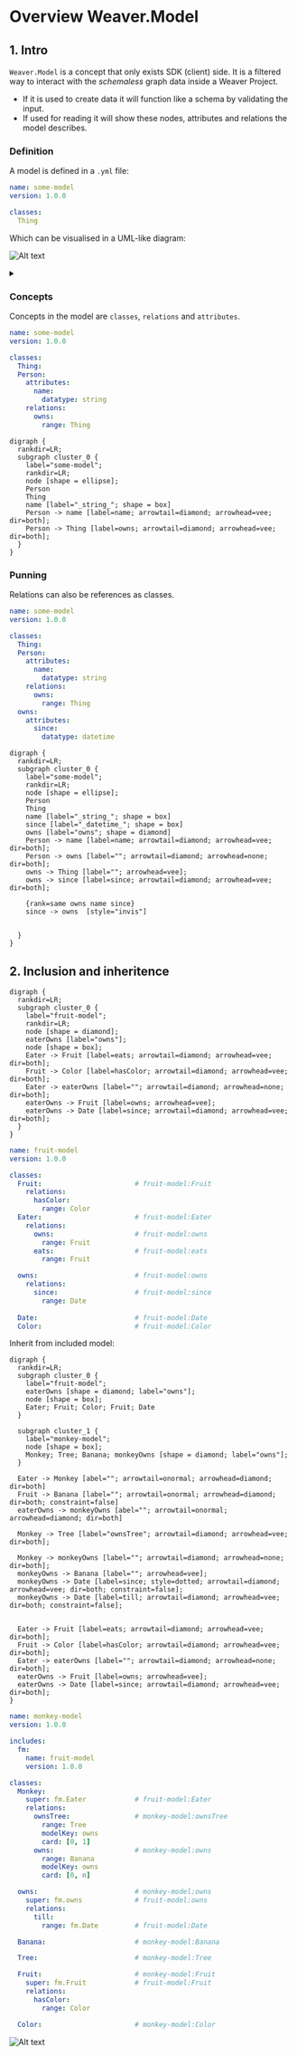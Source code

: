 # Overview Weaver.Model

## 1. Intro
`Weaver.Model` is a concept that only exists SDK (client) side. It is a filtered way to interact with the *schemaless* graph data inside a Weaver Project.
- If it is used to create data it will function like a schema by validating the input.
- If used for reading it will show these nodes, attributes and relations the model describes.

### Definition

A model is defined in a `.yml` file:
```yaml
name: some-model
version: 1.0.0

classes:
  Thing
```

Which can be visualised in a UML-like diagram:

![Alt text](https://g.gravizo.com/source/svg/custom_mark10?https%3A%2F%2Fraw.githubusercontent.com%2Fweaverplatform%2Fweaver-sdk-js%2Fmodel-ideas%2Fmodels.md)
<details> 
<summary></summary>
custom_mark10
	digraph {
		rankdir=LR;
		subgraph cluster_0 {
			label="some-model";
			rankdir=LR;
			node [shape = ellipse];
			Thing
		}
	}
custom_mark10
</details>



### Concepts

Concepts in the model are `classes`, `relations` and `attributes`. 
```yaml
name: some-model
version: 1.0.0

classes:
  Thing:
  Person:
    attributes:
      name:
        datatype: string
    relations:
      owns:
        range: Thing
```

```graphviz
digraph {
  rankdir=LR;
  subgraph cluster_0 {
    label="some-model";
    rankdir=LR;
    node [shape = ellipse];
    Person
    Thing
    name [label="_string_"; shape = box]
    Person -> name [label=name; arrowtail=diamond; arrowhead=vee; dir=both];
    Person -> Thing [label=owns; arrowtail=diamond; arrowhead=vee; dir=both];
  }
}
```

### Punning

Relations can also be references as classes.
```yaml
name: some-model
version: 1.0.0

classes:
  Thing:
  Person:
    attributes:
      name:
        datatype: string
    relations:
      owns:
        range: Thing
  owns:
    attributes:
      since: 
        datatype: datetime
```

```graphviz
digraph {
  rankdir=LR;
  subgraph cluster_0 {
    label="some-model";
    rankdir=LR;
    node [shape = ellipse];
    Person
    Thing
    name [label="_string_"; shape = box]
    since [label="_datetime_"; shape = box]
    owns [label="owns"; shape = diamond]
    Person -> name [label=name; arrowtail=diamond; arrowhead=vee; dir=both];
    Person -> owns [label=""; arrowtail=diamond; arrowhead=none; dir=both];
    owns -> Thing [label=""; arrowhead=vee];
    owns -> since [label=since; arrowtail=diamond; arrowhead=vee; dir=both];

    {rank=same owns name since}
    since -> owns  [style="invis"]


  }
}
```

## 2. Inclusion and inheritence
```graphviz
digraph {
  rankdir=LR;
  subgraph cluster_0 {
    label="fruit-model";
    rankdir=LR;
    node [shape = diamond];
    eaterOwns [label="owns"];
    node [shape = box];
    Eater -> Fruit [label=eats; arrowtail=diamond; arrowhead=vee; dir=both];
    Fruit -> Color [label=hasColor; arrowtail=diamond; arrowhead=vee; dir=both];
    Eater -> eaterOwns [label=""; arrowtail=diamond; arrowhead=none; dir=both];
    eaterOwns -> Fruit [label=owns; arrowhead=vee];
    eaterOwns -> Date [label=since; arrowtail=diamond; arrowhead=vee; dir=both];
  }
}
```

```yaml
name: fruit-model
version: 1.0.0

classes:
  Fruit:                       # fruit-model:Fruit
    relations:
      hasColor:
        range: Color
  Eater:                       # fruit-model:Eater
    relations:
      owns:                    # fruit-model:owns
        range: Fruit 
      eats:                    # fruit-model:eats
        range: Fruit 

  owns:                        # fruit-model:owns
    relations:
      since:                   # fruit-model:since
        range: Date 
  
  Date:                        # fruit-model:Date
  Color:                       # fruit-model:Color
```


Inherit from included model:
```graphviz
digraph {
  rankdir=LR;
  subgraph cluster_0 {
    label="fruit-model";
    eaterOwns [shape = diamond; label="owns"];
    node [shape = box];
    Eater; Fruit; Color; Fruit; Date
  }
  
  subgraph cluster_1 {
    label="monkey-model";
    node [shape = box];
    Monkey; Tree; Banana; monkeyOwns [shape = diamond; label="owns"];
  }

  Eater -> Monkey [abel=""; arrowtail=onormal; arrowhead=diamond; dir=both]
  Fruit -> Banana [label=""; arrowtail=onormal; arrowhead=diamond; dir=both; constraint=false]
  eaterOwns -> monkeyOwns [abel=""; arrowtail=onormal; arrowhead=diamond; dir=both]

  Monkey -> Tree [label="ownsTree"; arrowtail=diamond; arrowhead=vee; dir=both];

  Monkey -> monkeyOwns [label=""; arrowtail=diamond; arrowhead=none; dir=both];
  monkeyOwns -> Banana [label=""; arrowhead=vee];
  monkeyOwns -> Date [label=since; style=dotted; arrowtail=diamond; arrowhead=vee; dir=both; constraint=false];
  monkeyOwns -> Date [label=till; arrowtail=diamond; arrowhead=vee; dir=both; constraint=false];


  Eater -> Fruit [label=eats; arrowtail=diamond; arrowhead=vee; dir=both];
  Fruit -> Color [label=hasColor; arrowtail=diamond; arrowhead=vee; dir=both];
  Eater -> eaterOwns [label=""; arrowtail=diamond; arrowhead=none; dir=both];
  eaterOwns -> Fruit [label=owns; arrowhead=vee];
  eaterOwns -> Date [label=since; arrowtail=diamond; arrowhead=vee; dir=both];
}
```

```yaml
name: monkey-model
version: 1.0.0

includes:
  fm:
    name: fruit-model
    version: 1.0.0

classes:
  Monkey:
    super: fm.Eater            # fruit-model:Eater
    relations:
      ownsTree:                # monkey-model:ownsTree
        range: Tree
        modelKey: owns
        card: [0, 1]
      owns:                    # monkey-model:owns
        range: Banana
        modelKey: owns
        card: [0, n]

  owns:                        # monkey-model:owns
    super: fm.owns             # fruit-model:owns
    relations:
      till:
        range: fm.Date         # fruit-model:Date

  Banana:                      # monkey-model:Banana

  Tree:                        # monkey-model:Tree

  Fruit:                       # monkey-model:Fruit
    super: fm.Fruit            # fruit-model:Fruit
    relations:
      hasColor:
        range: Color

  Color:                       # monkey-model:Color

```




![Alt text](https://g.gravizo.com/source/custom_mark10?https%3A%2F%2Fraw.githubusercontent.com%2FTLmaK0%2Fgravizo%2Fmaster%2FREADME.md)
